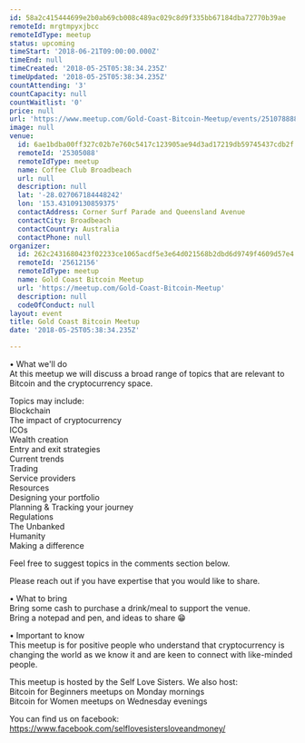 ```yaml
---
id: 58a2c415444699e2b0ab69cb008c489ac029c8d9f335bb67184dba72770b39ae
remoteId: mrgtmpyxjbcc
remoteIdType: meetup
status: upcoming
timeStart: '2018-06-21T09:00:00.000Z'
timeEnd: null
timeCreated: '2018-05-25T05:38:34.235Z'
timeUpdated: '2018-05-25T05:38:34.235Z'
countAttending: '3'
countCapacity: null
countWaitlist: '0'
price: null
url: 'https://www.meetup.com/Gold-Coast-Bitcoin-Meetup/events/251078888/'
image: null
venue:
  id: 6ae1bdba00ff327c02b7e760c5417c123905ae94d3ad17219db59745437cdb2f
  remoteId: '25305088'
  remoteIdType: meetup
  name: Coffee Club Broadbeach
  url: null
  description: null
  lat: '-28.027067184448242'
  lon: '153.43109130859375'
  contactAddress: Corner Surf Parade and Queensland Avenue
  contactCity: Broadbeach
  contactCountry: Australia
  contactPhone: null
organizer:
  id: 262c2431680423f02233ce1065acdf5e3e64d021568b2dbd6d9749f4609d57e4
  remoteId: '25612156'
  remoteIdType: meetup
  name: Gold Coast Bitcoin Meetup
  url: 'https://meetup.com/Gold-Coast-Bitcoin-Meetup'
  description: null
  codeOfConduct: null
layout: event
title: Gold Coast Bitcoin Meetup
date: '2018-05-25T05:38:34.235Z'

---
```

<p>• What we'll do<br/>At this meetup we will discuss a broad range of topics that are relevant to Bitcoin and the cryptocurrency space.</p> <p>Topics may include:<br/>Blockchain<br/>The impact of cryptocurrency<br/>ICOs<br/>Wealth creation<br/>Entry and exit strategies<br/>Current trends<br/>Trading<br/>Service providers<br/>Resources<br/>Designing your portfolio<br/>Planning &amp; Tracking your journey<br/>Regulations<br/>The Unbanked<br/>Humanity<br/>Making a difference</p> <p>Feel free to suggest topics in the comments section below.</p> <p>Please reach out if you have expertise that you would like to share.</p> <p>• What to bring<br/>Bring some cash to purchase a drink/meal to support the venue.<br/>Bring a notepad and pen, and ideas to share 😁</p> <p>• Important to know<br/>This meetup is for positive people who understand that cryptocurrency is changing the world as we know it and are keen to connect with like-minded people.</p> <p>This meetup is hosted by the Self Love Sisters. We also host:<br/>Bitcoin for Beginners meetups on Monday mornings<br/>Bitcoin for Women meetups on Wednesday evenings</p> <p>You can find us on facebook: <a href="https://www.facebook.com/selflovesistersloveandmoney/" class="linkified">https://www.facebook.com/selflovesistersloveandmoney/</a></p>
